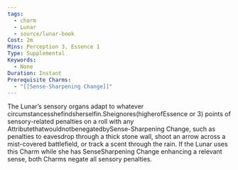 ```yaml
---
tags:
  - charm
  - Lunar
  - source/lunar-book
Cost: 2m
Mins: Perception 3, Essence 1
Type: Supplemental
Keywords:
  - None
Duration: Instant
Prerequisite Charms:
  - "[[Sense-Sharpening Change]]"
---
```

The Lunar’s sensory organs adapt to whatever circumstancesshefindsherselfin.Sheignores(higherofEssence or 3) points of sensory-related penalties on a roll with any AttributethatwouldnotbenegatedbySense-Sharpening Change, such as penalties to eavesdrop through a thick stone wall, shoot an arrow across a mist-covered battlefield, or track a scent through the rain. If the Lunar uses this Charm while she has SenseSharpening Change enhancing a relevant sense, both Charms negate all sensory penalties.